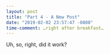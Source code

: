 ```yaml
---
layout: post
title: "Part 4 - A New Post"
date: "2019-02-02 23:57:47 -0800"
time-comment: …right after breakfast…
---
```


Uh, so, right, did it work?
